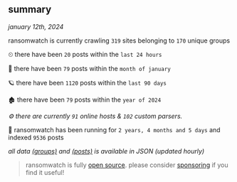 
## summary
_january 12th, 2024_

ransomwatch is currently crawling `319` sites belonging to `170` unique groups

⏲ there have been `20` posts within the `last 24 hours`

🦈 there have been `79` posts within the `month of january`

🪐 there have been `1120` posts within the `last 90 days`

🏚 there have been `79` posts within the `year of 2024`

_⚙️ there are currently `91` online hosts & `102` custom parsers._

🦕 ransomwatch has been running for `2 years, 4 months and 5 days` and indexed `9536` posts

_all data  [(groups)](http://ransomwhat.telemetry.ltd/groups) and [(posts)](http://ransomwhat.telemetry.ltd/posts) is available in JSON (updated hourly)_

> ransomwatch is fully [open source](https://github.com/joshhighet/ransomwatch#ransomwatch--). please consider [sponsoring](https://github.com/sponsors/joshhighet) if you find it useful!
